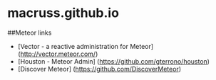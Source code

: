 macruss.github.io
=================
##Meteor links
- [Vector - a reactive administration for Meteor] (http://vector.meteor.com/)
- [Houston - Meteor Admin] (https://github.com/gterrono/houston)
- [Discover Meteor] (https://github.com/DiscoverMeteor)
